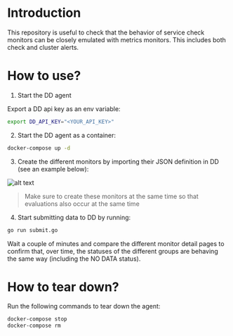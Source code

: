 # Introduction

This repository is useful to check that the behavior of service check monitors can be closely emulated with metrics monitors. This includes both check and cluster alerts.

# How to use?

1. Start the DD agent

Export a DD api key as an env variable:

```bash
export DD_API_KEY="<YOUR_API_KEY>"
```

2. Start the DD agent as a container:

```bash
docker-compose up -d
```

3. Create the different monitors by importing their JSON definition in DD (see an example below):

![alt text](https://p-qkfgo2.t2.n0.cdn.getcloudapp.com/items/8LugJjo1/2dbbee64-b611-4795-840c-89d48b52d346.gif)

> Make sure to create these monitors at the same time so that evaluations also occur at the same time

4. Start submitting data to DD by running:

```bash
go run submit.go
```

Wait a couple of minutes and compare the different monitor detail pages to confirm that, over time, the statuses of the different groups are behaving the same way (including the NO DATA status).

# How to tear down?

Run the following commands to tear down the agent:

```bash
docker-compose stop
docker-compose rm
```

